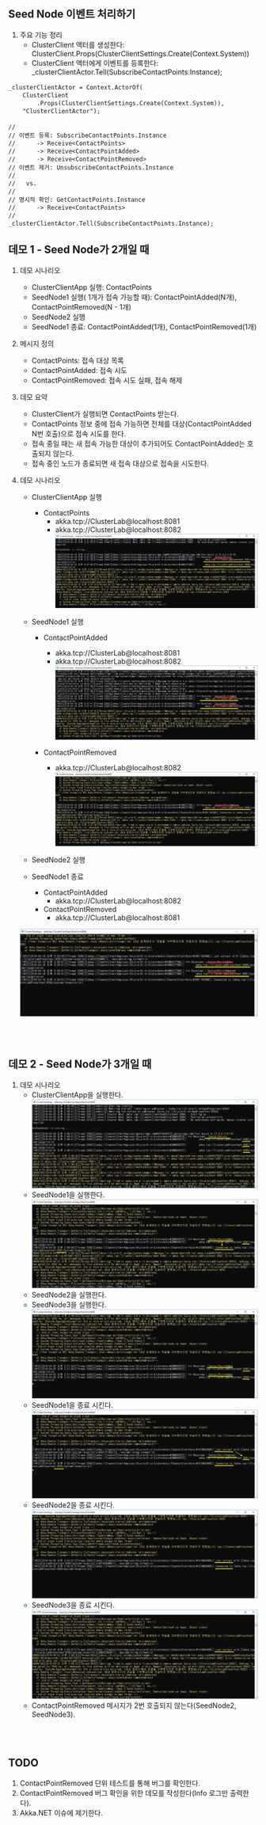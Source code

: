## Seed Node 이벤트 처리하기
1. 주요 기능 정리
   - ClusterClient 액터를 생성한다: ClusterClient.Props(ClusterClientSettings.Create(Context.System))
   - ClusterClient 액터에게 이벤트를 등록한다: _clusterClientActor.Tell(SubscribeContactPoints.Instance);
```
_clusterClientActor = Context.ActorOf(
	ClusterClient
		.Props(ClusterClientSettings.Create(Context.System)),
	"ClusterClientActor");

//
// 이벤트 등록: SubscribeContactPoints.Instance 
//      -> Receive<ContactPoints>
//      -> Receive<ContactPointAdded>
//      -> Receive<ContactPointRemoved>
// 이벤트 제거: UnsubscribeContactPoints.Instance
//
//   vs.
//
// 명시적 확인: GetContactPoints.Instance 
//      -> Receive<ContactPoints>
//
_clusterClientActor.Tell(SubscribeContactPoints.Instance);
```
## 데모 1 - Seed Node가 2개일 때
1. 데모 시나리오
   - ClusterClientApp 실행: ContactPoints
   - SeedNode1 실행( 1개가 접속 가능할 때): ContactPointAdded(N개), ContactPointRemoved(N - 1개)
   - SeedNode2 실행
   - SeedNode1 종료: ContactPointAdded(1개), ContactPointRemoved(1개)
2. 메시지 정의
   - ContactPoints: 접속 대상 목록
   - ContactPointAdded: 접속 시도
   - ContactPointRemoved: 접속 시도 실패, 접속 해제
3. 데모 요약
   - ClusterClient가 실행되면 ContactPoints 받는다.
   - ContactPoints 정보 중에 접속 가능하면 전체를 대상(ContactPointAdded N번 호출)으로 접속 시도를 한다.
   - 접속 중일 때는 새 접속 가능한 대상이 추가되어도 ContactPointAdded는 호출되지 않는다.
   - 접속 중인 노드가 종료되면 새 접속 대상으로 접속을 시도한다. 
4. 데모 시나리오 
   - ClusterClientApp 실행
      - ContactPoints
         - akka.tcp://ClusterLab@localhost:8081
         - akka.tcp://ClusterLab@localhost:8082
   ![](./Images/01_Demo_ClusterClientApp_Running.png)
   
   - SeedNode1 실행
      - ContactPointAdded
         - akka.tcp://ClusterLab@localhost:8081
         - akka.tcp://ClusterLab@localhost:8082   
   ![](./Images/02_Demo_SeedNode1_Running.png)
   
      - ContactPointRemoved
         - akka.tcp://ClusterLab@localhost:8082   
   ![](./Images/03_Demo_SeedNode1_Running.png)
   
   - SeedNode2 실행
   
   - SeedNode1 종료
      - ContactPointAdded
         - akka.tcp://ClusterLab@localhost:8082   
      - ContactPointRemoved
         - akka.tcp://ClusterLab@localhost:8081
   
   ![](./Images/04_Demo_SeedNode1_Terminating.png)
   
<br/>
<br/>

## 데모 2 - Seed Node가 3개일 때
1. 데모 시나리오
   - ClusterClientApp을 실행한다. 
   ![](./Images/Demo_01_ClusterClient-Running.png)
   - SeedNode1을 실행한다.
   ![](./Images/Demo_02_ClusterClient_SeedNode1-Running.png)
   - SeedNode2을 실행한다.
   - SeedNode3을 실행한다.
   ![](./Images/Demo_03_ClusterClient_SeedNode2_3-Running.png)
   - SeedNode1을 종료 시킨다.
   ![](./Images/Demo_04_ClusterClient_SeedNode1-Terminating.png)
   - SeedNode2을 종료 시킨다.
   ![](./Images/Demo_05_ClusterClient_SeedNode2-Terminating.png)
   - SeedNode3을 종료 시킨다.
   ![](./Images/Demo_06_ClusterClient_SeedNode3-Terminating.png)
   - ContactPointRemoved 메시지가 2번 호출되지 않는다(SeedNode2, SeedNode3).
   
<br/>
<br/>

## TODO
1. ContactPointRemoved 단위 테스트를 통해 버그를 확인한다.
1. ContactPointRemoved 버그 확인을 위한 데모를 작성한다(Info 로그만 출력한다).
1. Akka.NET 이슈에 제기한다.
